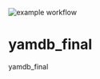 ![example workflow](https://github.com/github/docs/actions/workflows/main.yml/badge.svg)

# yamdb_final
yamdb_final
